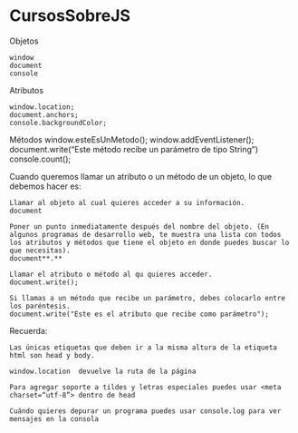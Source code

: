 # CursosSobreJS
Objetos

    window
    document
    console

Atributos

    window.location;
    document.anchors;
    console.backgroundColor;

Métodos
    window.esteEsUnMetodo();
    window.addEventListener();
    document.write(“Este método recibe un parámetro de tipo String”)
    console.count();

Cuando queremos llamar un atributo o un método de un objeto, lo que debemos hacer es:

    Llamar al objeto al cual quieres acceder a su información.
    document

    Poner un punto inmediatamente después del nombre del objeto. (En algunos programas de desarrollo web, te muestra una lista con todos los atributos y métodos que tiene el objeto en donde puedes buscar lo que necesitas).
    document**.**

    Llamar el atributo o método al qu quieres acceder.
    document.write();

    Si llamas a un método que recibe un parámetro, debes colocarlo entre los paréntesis.
    document.write("Este es el atributo que recibe como parámetro");

Recuerda:

    Las únicas etiquetas que deben ir a la misma altura de la etiqueta html son head y body.

    window.location  devuelve la ruta de la página

    Para agregar soporte a tildes y letras especiales puedes usar <meta charset=“utf-8”> dentro de head

    Cuándo quieres depurar un programa puedes usar console.log para ver mensajes en la consola
